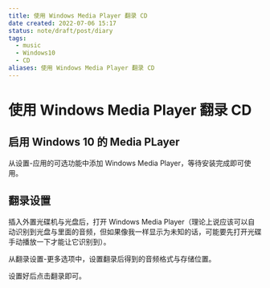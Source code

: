 ```yaml
---
title: 使用 Windows Media Player 翻录 CD
date created: 2022-07-06 15:17
status: note/draft/post/diary
tags:
  - music
  - Windows10
  - CD
aliases: 使用 Windows Media Player 翻录 CD
---
```


# 使用 Windows Media Player 翻录 CD

## 启用 Windows 10 的 Media PLayer

从设置-应用的可选功能中添加 Windows Media Player，等待安装完成即可使用。

## 翻录设置

插入外置光碟机与光盘后，打开 Windows Media Player（理论上说应该可以自动识别到光盘与里面的音频，但如果像我一样显示为未知的话，可能要先打开光碟手动播放一下才能让它识别到）。

从翻录设置-更多选项中，设置翻录后得到的音频格式与存储位置。

设置好后点击翻录即可。
